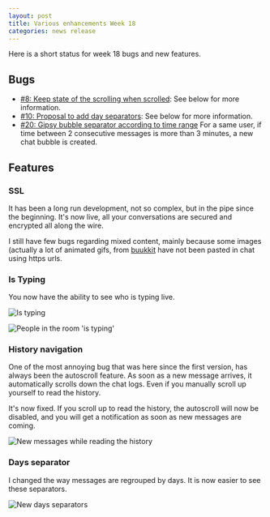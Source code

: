 ```yaml
---
layout: post
title: Various enhancements Week 18
categories: news release
---
```


Here is a short status for week 18 bugs and new features.

## Bugs

* [#8: Keep state of the scrolling when scrolled](https://bitbucket.org/bcharbonnier/roulotte/issue/8/keep-state-of-the-scrolling-when-scrolled): See below for more information.
* [#10: Proposal to add day separators](https://bitbucket.org/bcharbonnier/roulotte/issue/10/proposal-to-add-day-separators): See below for more information.
* [#20: Gipsy bubble separator according to time range](https://bitbucket.org/bcharbonnier/roulotte/issue/20/gipsy-bubble-separator-according-to-time) For a same user, if time between 2 consecutive messages is more than 3 minutes, a new chat bubble is created.

## Features

### SSL

It has been a long run development, not so complex, but in the pipe since the beginning.
It's now live, all your conversations are secured and encrypted all along the wire.

I still have few bugs regarding mixed content, mainly because some images (actually a lot of animated gifs,
from [buukkit](https://buukkit.appspot.com) have not been pasted in chat using https urls.

### Is Typing

You now have the ability to see who is typing live.

![Is typing][is_typing_1]

![People in the room 'is typing'][is_typing_2]

### History navigation

One of the most annoying bug that was here since the first version, has always been the autoscroll feature.
As soon as a new message arrives, it automatically scrolls down the chat logs. Even if you manually scroll up
yourself to read the history.

It's now fixed. If you scroll up to read the history, the autoscroll will now be disabled, and you will get a
notification as soon as new messages are coming.

![New messages while reading the history][new_messages]

### Days separator

I changed the way messages are regrouped by days. It is now easier to see these separators.

![New days separators][day_separator]

[is_typing_1]: http://blog.roulotte.im/images/2013/04/is_typing_1.png
[is_typing_2]: http://blog.roulotte.im/images/2013/04/is_typing_2.png
[day_separator]: http://blog.roulotte.im/images/2013/04/day_separator.png
[new_messages]: http://blog.roulotte.im/images/2013/04/new_messages.png